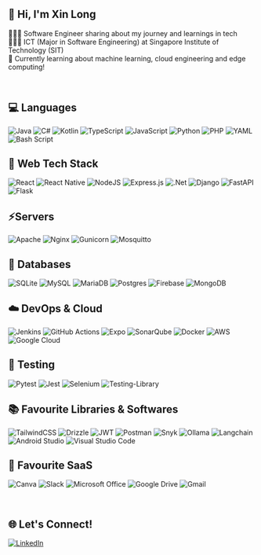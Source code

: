 ## 👋 Hi, I'm Xin Long 

👩🏻‍💻 Software Engineer sharing about my journey and learnings in tech<br/>
👩🏻‍🎓 ICT (Major in Software Engineering) at Singapore Institute of Technology (SIT)<br/>
💭 Currently learning about machine learning, cloud engineering and edge computing!<br/>

<br/>

## 💻 Languages
![Java](https://img.shields.io/badge/java-%23ED8B00.svg?&logo=openjdk&logoColor=white)
![C#](https://img.shields.io/badge/c%23-%23239120.svg?&logo=csharp&logoColor=white)
![Kotlin](https://img.shields.io/badge/kotlin-%237F52FF.svg?&logo=kotlin&logoColor=white)
![TypeScript](https://img.shields.io/badge/typescript-%23007ACC.svg?&logo=typescript&logoColor=white)
![JavaScript](https://img.shields.io/badge/javascript-%23323330.svg?&logo=javascript&logoColor=%23F7DF1E)
![Python](https://img.shields.io/badge/python-3670A0?&logo=python&logoColor=ffdd54)
![PHP](https://img.shields.io/badge/php-%23777BB4.svg?&logo=php&logoColor=white)
![YAML](https://img.shields.io/badge/yaml-%23ffffff.svg?&logo=yaml&logoColor=151515)
![Bash Script](https://img.shields.io/badge/bash_script-%23121011.svg?&logo=gnu-bash&logoColor=white)

## 🚀 Web Tech Stack
![React](https://img.shields.io/badge/react-%2320232a.svg?&logo=react&logoColor=%2361DAFB)
![React Native](https://img.shields.io/badge/react_native-%2320232a.svg?&logo=react&logoColor=%2361DAFB)
![NodeJS](https://img.shields.io/badge/node.js-6DA55F?&logo=node.js&logoColor=white)
![Express.js](https://img.shields.io/badge/express.js-%23404d59.svg?&logo=express&logoColor=%2361DAFB)
![.Net](https://img.shields.io/badge/.NET-5C2D91?&logo=.net&logoColor=white)
![Django](https://img.shields.io/badge/django-%23092E20.svg?&logo=django&logoColor=white)
![FastAPI](https://img.shields.io/badge/FastAPI-005571?&logo=fastapi)
![Flask](https://img.shields.io/badge/flask-%23000.svg?&logo=flask&logoColor=white)


## ⚡Servers
![Apache](https://img.shields.io/badge/apache-%23D42029.svg?&logo=apache&logoColor=white)
![Nginx](https://img.shields.io/badge/nginx-%23009639.svg?&logo=nginx&logoColor=white)
![Gunicorn](https://img.shields.io/badge/gunicorn-%298729.svg?&logo=gunicorn&logoColor=white)
![Mosquitto](https://img.shields.io/badge/mosquitto-%233C5280.svg?&logo=eclipsemosquitto&logoColor=white)


## 🔑 Databases
![SQLite](https://img.shields.io/badge/sqlite-%2307405e.svg?&logo=sqlite&logoColor=white)
![MySQL](https://img.shields.io/badge/mysql-4479A1.svg?&logo=mysql&logoColor=white)
![MariaDB](https://img.shields.io/badge/MariaDB-003545?&logo=mariadb&logoColor=white)
![Postgres](https://img.shields.io/badge/postgres-%23316192.svg?&logo=postgresql&logoColor=white)
![Firebase](https://img.shields.io/badge/firebase-a08021?&logo=firebase&logoColor=ffcd34)
![MongoDB](https://img.shields.io/badge/MongoDB-%234ea94b.svg?&logo=mongodb&logoColor=white)


## ☁️ DevOps & Cloud
![Jenkins](https://img.shields.io/badge/jenkins-%232C5263.svg?&logo=jenkins&logoColor=white)
![GitHub Actions](https://img.shields.io/badge/github%20actions-%232671E5.svg?&logo=githubactions&logoColor=white)
![Expo](https://img.shields.io/badge/expo-1C1E24?&logo=expo&logoColor=#D04A37)
![SonarQube](https://img.shields.io/badge/SonarQube-black?&logo=sonarqube&logoColor=4E9BCD)
![Docker](https://img.shields.io/badge/docker-%230db7ed.svg?&logo=docker&logoColor=white)
![AWS](https://img.shields.io/badge/AWS-%23FF9900.svg?&logo=amazon-aws&logoColor=white)
![Google Cloud](https://img.shields.io/badge/GoogleCloud-%234285F4.svg?&logo=google-cloud&logoColor=white)


## 🧪 Testing
![Pytest](https://img.shields.io/badge/pytest-%23ffffff.svg?&logo=pytest&logoColor=2f9fe3)
![Jest](https://img.shields.io/badge/-jest-%23C21325?&logo=jest&logoColor=white)
![Selenium](https://img.shields.io/badge/-selenium-%43B02A?&logo=selenium&logoColor=white)
![Testing-Library](https://img.shields.io/badge/-TestingLibrary-%23E33332?&logo=testing-library&logoColor=white)


## 📚 Favourite Libraries & Softwares
![TailwindCSS](https://img.shields.io/badge/tailwindcss-%2338B2AC.svg?&logo=tailwind-css&logoColor=white)
![Drizzle](https://img.shields.io/badge/Drizzle-C5F74F?&logo=drizzle&logoColor=000)
![JWT](https://img.shields.io/badge/JWT-black?&logo=JSON%20web%20tokens)
![Postman](https://img.shields.io/badge/Postman-FF6C37?&logo=postman&logoColor=white)
![Snyk](https://img.shields.io/badge/Snyk-4C4A73?&logo=snyk)
![Ollama](https://img.shields.io/badge/Ollama-fff?&logo=ollama&logoColor=000)
![Langchain](https://img.shields.io/badge/Langchain-1C3C3C?&logo=langchain)
![Android Studio](https://img.shields.io/badge/android%20studio-346ac1?&logo=android%20studio&logoColor=white)
![Visual Studio Code](https://img.shields.io/badge/Visual%20Studio%20Code-0078d7.svg?&logo=visual-studio-code&logoColor=white)


## 💎 Favourite SaaS
![Canva](https://img.shields.io/badge/Canva-%2300C4CC.svg?&logo=Canva&logoColor=white)
![Slack](https://img.shields.io/badge/Slack-4A154B?&logo=slack&logoColor=white)
![Microsoft Office](https://img.shields.io/badge/Microsoft_Office-D83B01?&logo=microsoft-office&logoColor=white)
![Google Drive](https://img.shields.io/badge/Google%20Drive-4285F4?&logo=googledrive&logoColor=white)
![Gmail](https://img.shields.io/badge/Gmail-D14836?&logo=gmail&logoColor=white)

<br/>

## 🌐 Let's Connect!
<a href="https://www.linkedin.com/in/xinlonghe/" target="_blank"><img alt="LinkedIn" src="https://img.shields.io/badge/linkedin-%230077B5.svg?&&logo=linkedin&logoColor=white" /></a>

<!--
**xinlong69/xinlong69** is a ✨ _special_ ✨ repository because its `README.md` (this file) appears on your GitHub profile.

Here are some ideas to get you started:

- 🔭 I’m currently working on ...
- 🌱 I’m currently learning ...
- 👯 I’m looking to collaborate on ...
- 🤔 I’m looking for help with ...
- 💬 Ask me about ...
- 📫 How to reach me: ...
- 😄 Pronouns: ...
- ⚡ Fun fact: ...
-->
